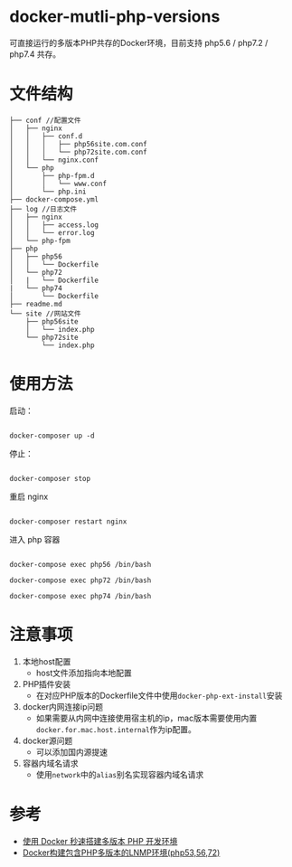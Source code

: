 
# docker-mutli-php-versions

可直接运行的多版本PHP共存的Docker环境，目前支持 php5.6 / php7.2 / php7.4 共存。

# 文件结构

```
├── conf //配置文件
│   ├── nginx
│   │   ├── conf.d
│   │   │   ├── php56site.com.conf
│   │   │   └── php72site.com.conf
│   │   └── nginx.conf
│   └── php
│       ├── php-fpm.d
│       │   └── www.conf
│       └── php.ini
├── docker-compose.yml
├── log //日志文件
│   ├── nginx
│   │   ├── access.log
│   │   └── error.log
│   └── php-fpm
├── php
│   ├── php56
│   │   └── Dockerfile
│   └── php72
│   |   └── Dockerfile
|   └── php74
│       └── Dockerfile
├── readme.md
└── site //网站文件
    ├── php56site
    │   └── index.php
    └── php72site
        └── index.php
```

# 使用方法

启动：

```shell script

docker-composer up -d

```

停止：

```shell script

docker-composer stop

```

重启 nginx

```shell script

docker-composer restart nginx

```

进入 php 容器
```

docker-compose exec php56 /bin/bash

docker-compose exec php72 /bin/bash

docker-compose exec php74 /bin/bash
```
# 注意事项

1. 本地host配置
    - host文件添加指向本地配置
2. PHP插件安装
    - 在对应PHP版本的Dockerfile文件中使用`docker-php-ext-install`安装
3. docker内网连接ip问题
    - 如果需要从内网中连接使用宿主机的ip，mac版本需要使用内置`docker.for.mac.host.internal`作为ip配置。
4. docker源问题
    - 可以添加国内源提速
5. 容器内域名请求
    - 使用`network`中的`alias`别名实现容器内域名请求

# 参考

- [使用 Docker 秒速搭建多版本 PHP 开发环境](https://juejin.cn/post/6980576111818194957)
- [Docker构建包含PHP多版本的LNMP环境(php53,56,72)](https://0ne.store/2018/01/13/docker-compose-lnmp-multi-php-version/)
